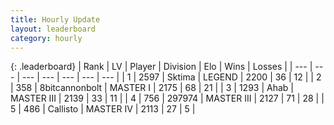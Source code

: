 ```yaml
---
title: Hourly Update
layout: leaderboard
category: hourly
---
```


{: .leaderboard}
| Rank | LV | Player | Division | Elo | Wins | Losses |
| --- | --- | --- | --- | --- | --- | --- |
| <span data-change="0">1</span> | 2597 | <span title="ID: 353063">Sktima</span> | LEGEND | <span data-change="0">2200</span> | <span data-change="0">36</span> | <span data-change="0">12</span> |
| <span data-change="0">2</span> | 358 | <span title="ID: 28271">8bitcannonbolt</span> | MASTER I | <span data-change="0">2175</span> | <span data-change="0">68</span> | <span data-change="0">21</span> |
| <span data-change="0">3</span> | 1293 | <span title="ID: 402846">Ahab</span> | MASTER III | <span data-change="0">2139</span> | <span data-change="0">33</span> | <span data-change="0">11</span> |
| <span data-change="0">4</span> | 756 | <span title="ID: 544038">297974</span> | MASTER III | <span data-change="12">2127</span> | <span data-change="4">71</span> | <span data-change="1">28</span> |
| <span data-change="0">5</span> | 486 | <span title="ID: 619928">Callisto</span> | MASTER IV | <span data-change="0">2113</span> | <span data-change="0">27</span> | <span data-change="0">5</span> |